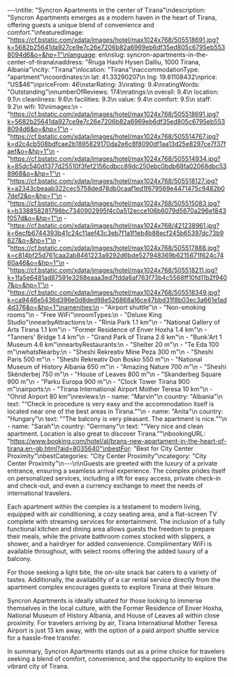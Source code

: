 ---\ntitle: "Syncron Apartments in the center of Tirana"\ndescription: "Syncron Apartments emerges as a modern haven in the heart of Tirana, offering guests a unique blend of convenience and comfort."\nfeaturedImage: "https://cf.bstatic.com/xdata/images/hotel/max1024x768/505518691.jpg?k=5682b25641da927ce9e7c26e7206b82a6969eb6df35ed805c6795eb5538094d6&o=&hp=1"\nlanguage: en\nslug: syncron-apartments-in-the-center-of-tirana\naddress: "Rruga Haxhi Hysen Dalliu, 1000 Tirana, Albania"\ncity: "Tirana"\nlocation: "Tirana"\naccommodationType: "apartment"\ncoordinates:\n  lat: 41.33290207\n  lng: 19.81108432\nprice: "US$46"\npriceFrom: 46\nstarRating: 3\nrating: 9.4\nratingWords: "Outstanding"\nnumberOfReviews: 174\nratings:\n  overall: 9.4\n  location: 9.1\n  cleanliness: 9.6\n  facilities: 9.3\n  value: 9.4\n  comfort: 9.5\n  staff: 9.2\n  wifi: 10\nimages:\n  - "https://cf.bstatic.com/xdata/images/hotel/max1024x768/505518691.jpg?k=5682b25641da927ce9e7c26e7206b82a6969eb6df35ed805c6795eb5538094d6&o=&hp=1"\n  - "https://cf.bstatic.com/xdata/images/hotel/max1024x768/505514767.jpg?k=d2c4cb508bdfcae2b1895829170da2e6c8f8090df1aa13d25e8297ce7f37faef&o=&hp=1"\n  - "https://cf.bstatic.com/xdata/images/hotel/max1024x768/505514934.jpg?k=85dc540d1377d25510f3fef2156cdbcc89dc250ebc0bdb68fa02068dbc538968&o=&hp=1"\n  - "https://cf.bstatic.com/xdata/images/hotel/max1024x768/505518127.jpg?k=a2343cbeaab322cec5758ded78db0caaf1ed1f679569e4471475c9482b07def2&o=&hp=1"\n  - "https://cf.bstatic.com/xdata/images/hotel/max1024x768/505515083.jpg?k=b338858281798bc7340902995f4c0a512ecce106b6079d5670a296e1843f057d&o=&hp=1"\n  - "https://cf.bstatic.com/xdata/images/hotel/max1024x768/421238961.jpg?k=6ecfb6744393b41c24c11aef43c3eb7f1a1f1eb4b88ecf245b65397dc73b9627&o=&hp=1"\n  - "https://cf.bstatic.com/xdata/images/hotel/max1024x768/505517888.jpg?k=c814bf25d761caa2ab8461223a9292d6bde527948369b6215671f624c7460a46&o=&hp=1"\n  - "https://cf.bstatic.com/xdata/images/hotel/max1024x768/505518211.jpg?k=1fa5e6481ad87591e3268eaaa3ed7fdda6af763f73b4c5568ff10fd11b2f9407&o=&hp=1"\n  - "https://cf.bstatic.com/xdata/images/hotel/max1024x768/505518349.jpg?k=ca9446e5436d396e0d8ded98e526868a16ce47bbd31f8b03ec3a661e1ad4d376&o=&hp=1"\namenities:\n  - "Airport shuttle"\n  - "Non-smoking rooms"\n  - "Free WiFi"\nroomTypes:\n  - "Deluxe King Studio"\nnearbyAttractions:\n  - "Rinia Park 1.1 km"\n  - "National Gallery of Arts Tirana 1.1 km"\n  - "Former Residence of Enver Hoxha 1.4 km"\n  - "Tanners' Bridge 1.4 km"\n  - "Grand Park of Tirana 2.6 km"\n  - "Bunk'Art 1 Museum 4.6 km"\nnearbyRestaurants:\n  - "Shelter 20 m"\n  - "Te Eda 100 m"\nwhatsNearby:\n  - "Sheshi Rekreativ Mine Peza 300 m"\n  - "Sheshi Paris 500 m"\n  - "Sheshi Rekreativ Don Bosko 550 m"\n  - "National Museum of History Albania 650 m"\n  - "Amazing Nature 700 m"\n  - "Sheshi Skënderbej 750 m"\n  - "House of Leaves 800 m"\n  - "Skanderbeg Square 900 m"\n  - "Parku Europa 900 m"\n  - "Clock Tower Tirana 900 m"\nairports:\n  - "Tirana International Airport Mother Teresa 10 km"\n  - "Ohrid Airport 80 km"\nreviews:\n  - name: "Marvin"\n    country: "Albania"\n    text: "“Check in procedure is very easy and the accommodation itself is located near one of the best areas in Tirana.”"\n  - name: "Anita"\n    country: "Hungary"\n    text: "“The balcony is very pleasant. The apartment is nice.”"\n  - name: "Sarah"\n    country: "Germany"\n    text: "“Very nice and clean apartment. Location is also great to discover Tirana.”"\nbookingURL: "https://www.booking.com/hotel/al/brans-new-apartament-in-the-heart-of-tirana.en-gb.html?aid=8035640"\nbestFor: "Best for City Center Proximity"\nbestCategories: "City Center Proximity"\ncategory: "City Center Proximity"\n---\n\nGuests are greeted with the luxury of a private entrance, ensuring a seamless arrival experience. The complex prides itself on personalized services, including a lift for easy access, private check-in and check-out, and even a currency exchange to meet the needs of international travelers.

Each apartment within the complex is a testament to modern living, equipped with air conditioning, a cozy seating area, and a flat-screen TV complete with streaming services for entertainment. The inclusion of a fully functional kitchen and dining area allows guests the freedom to prepare their meals, while the private bathroom comes stocked with slippers, a shower, and a hairdryer for added convenience. Complimentary WiFi is available throughout, with select rooms offering the added luxury of a balcony.

For those seeking a light bite, the on-site snack bar caters to a variety of tastes. Additionally, the availability of a car rental service directly from the apartment complex encourages guests to explore Tirana at their leisure.

Syncron Apartments is ideally situated for those looking to immerse themselves in the local culture, with the Former Residence of Enver Hoxha, National Museum of History Albania, and House of Leaves all within close proximity. For travelers arriving by air, Tirana International Mother Teresa Airport is just 13 km away, with the option of a paid airport shuttle service for a hassle-free transfer.

In summary, Syncron Apartments stands out as a prime choice for travelers seeking a blend of comfort, convenience, and the opportunity to explore the vibrant city of Tirana.